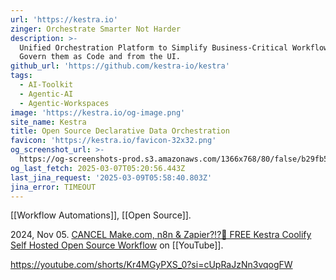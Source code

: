 ```yaml
---
url: 'https://kestra.io'
zinger: Orchestrate Smarter Not Harder
description: >-
  Unified Orchestration Platform to Simplify Business-Critical Workflows and
  Govern them as Code and from the UI.
github_url: 'https://github.com/kestra-io/kestra'
tags:
  - AI-Toolkit
  - Agentic-AI
  - Agentic-Workspaces
image: 'https://kestra.io/og-image.png'
site_name: Kestra
title: Open Source Declarative Data Orchestration
favicon: 'https://kestra.io/favicon-32x32.png'
og_screenshot_url: >-
  https://og-screenshots-prod.s3.amazonaws.com/1366x768/80/false/b29fb5bc4c42e59de38bc74d3b9b7e54be426e689b7cf8bd5af39645c07e1b7b.jpeg
og_last_fetch: 2025-03-07T05:20:56.443Z
last_jina_request: '2025-03-09T05:58:40.803Z'
jina_error: TIMEOUT
---
```

[[Workflow Automations]], [[Open Source]].

2024, Nov 05. [CANCEL Make.com, n8n & Zapier?!?🤖 FREE Kestra Coolify Self Hosted Open Source Workflow](https://youtu.be/z3EZ_UEBGNc?si=5LCivJV2VaMUyuXh) on [[YouTube]].

https://youtube.com/shorts/Kr4MGyPXS_0?si=cUpRaJzNn3vqogFW
